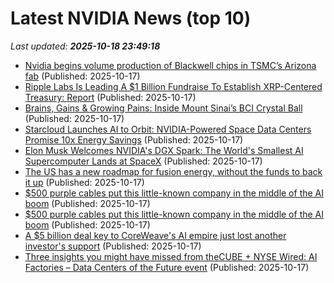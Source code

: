 # Latest NVIDIA News (top 10)
_Last updated: **2025-10-18 23:49:18**_

- [Nvidia begins volume production of Blackwell chips in TSMC’s Arizona fab](https://siliconangle.com/2025/10/17/nvidia-begins-volume-production-blackwell-chips-tsmcs-arizona-fab/) (Published: 2025-10-17)
- [Ripple Labs Is Leading A $1 Billion Fundraise To Establish XRP-Centered Treasury: Report](https://finance.yahoo.com/news/ripple-labs-leading-1-billion-233115961.html) (Published: 2025-10-17)
- [Brains, Gains & Growing Pains: Inside Mount Sinai’s BCI Crystal Ball](https://www.forbes.com/sites/naveenrao/2025/10/17/brains-gains--growing-pains-inside-mount-sinais-bci-crystal-ball/) (Published: 2025-10-17)
- [Starcloud Launches AI to Orbit: NVIDIA-Powered Space Data Centers Promise 10x Energy Savings](https://www.ibtimes.com/starcloud-launches-ai-orbit-nvidia-powered-space-data-centers-promise-10x-energy-savings-3787461) (Published: 2025-10-17)
- [Elon Musk Welcomes NVIDIA's DGX Spark: The World's Smallest AI Supercomputer Lands at SpaceX](https://www.ibtimes.com/elon-musk-welcomes-nvidias-dgx-spark-worlds-smallest-ai-supercomputer-lands-spacex-3787464) (Published: 2025-10-17)
- [The US has a new roadmap for fusion energy, without the funds to back it up](https://www.theverge.com/news/802070/nuclear-fusion-energy-ai-trump-roadmap) (Published: 2025-10-17)
- [$500 purple cables put this little-known company in the middle of the AI boom](https://www.cnbc.com/2025/10/17/500-purple-cables-put-credo-in-middle-of-the-ai-boom.html) (Published: 2025-10-17)
- [$500 purple cables put this little-known company in the middle of the AI boom](https://biztoc.com/x/ff4e30346bf69dd3) (Published: 2025-10-17)
- [A $5 billion deal key to CoreWeave's AI empire just lost another investor's support](https://www.businessinsider.com/core-scientific-shareholder-oppose-coreweave-takeover-bid-2025-10) (Published: 2025-10-17)
- [Three insights you might have missed from theCUBE + NYSE Wired: AI Factories – Data Centers of the Future event](https://siliconangle.com/2025/10/17/ai-governance-define-data-centers-aifactoriesdatacenters/) (Published: 2025-10-17)
